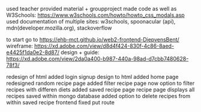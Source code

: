 used teacher provided material + groupproject made code
as well as W3Schools: https://www.w3schools.com/howto/howto_css_modals.asp
used documentation of multiple sites: w3schools, spoonacular (api), mdn(developer.mozilla.org), stackoverflow

to start go to https://ehb-mct.github.io/web2-frontend-DiepvensBent/
wireframe: https://xd.adobe.com/view/d8d4f424-830f-4c86-8aed-e4425f1da0e2-8d87/
design + guide: https://xd.adobe.com/view/2da0a400-b987-440a-98ad-d7cbb7480628-78f3/ 


redesign of html
added login signup design to html
added home page
redesigned random recipe page
added filter recipe page
now option to filter recipes with differen diets
added saved recipe page
recipe page displays all recipes saved within mongo database
added option to delete recipes from within saved recipe frontend
fixed put route
